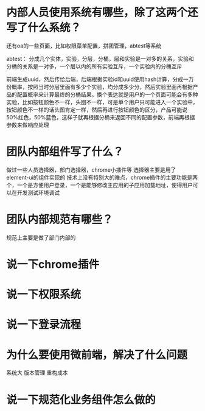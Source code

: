 # 内部人员使用系统有哪些，除了这两个还写了什么系统？
还有oa的一些页面，比如权限菜单配置，拼团管理，abtest等系统

abtest：
分成几个实体，实验，分层，分桶，层和实验是一对多的关系，实验和分桶的关系是一对多，一个层以内的所有实验互斥，一个实验内的分桶互斥

前端生成uuid，然后传给后端，后端根据实验id和uuid使用hash计算，分成一万份概率，按照当时分层里面有多少个实验，均分成多少分，然后实验里面再根据产品的配置概率来计算最终的分桶结果。换个表达就是用户的一个页面可能会有多种实验，比如按钮颜色不一样，头图不一样，可是单个用户只可能进入一个实验中，按钮颜色不一样的话头图肯定一样，然后再进行按钮颜色的区分，产品可能说50%红色，50%蓝色，这样子就再根据分桶来返回不同的配置参数，前端再根据参数来做响应处理

# 团队内部组件写了什么？
做过一些人员选择器，部门选择器，chrome小插件等
选择器主要是用了element-ui的组件实现的
技术上没有特别大的难点，chrome插件的主要功能是两个，一个是方便用户登录，一个是能够修改主应用的子应用加载地址，使得用户可以在开发测试环境调试

# 团队内部规范有哪些？
规范上主要是做了部门内部的

# 说一下chrome插件

# 说一下权限系统

# 说一下登录流程

# 为什么要使用微前端，解决了什么问题
系统大
版本管理
重构成本

# 说一下规范化业务组件怎么做的
